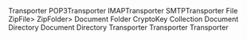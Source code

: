 <!-- REF #transporter._alias_-->Transporter<!-- END REF -->
<!-- REF #pop3TransporterClass._alias_-->POP3Transporter<!-- END REF -->
<!-- REF #imapTransporterClass._alias_-->IMAPTransporter<!-- END REF -->
<!-- REF #smtpTransporterClass._alias_-->SMTPTransporter<!-- END REF -->
<!-- REF #file._alias_-->File<!-- END REF -->
<!-- REF #zipFile._alias_-->ZipFile><!-- END REF -->
<!-- REF #zipFolder._alias_-->ZipFolder><!-- END REF -->
<!-- REF #document._alias_-->Document<!-- END REF -->
<!-- REF #folder._alias_-->Folder<!-- END REF -->
<!-- REF #cryptoKeyClass._alias_-->CryptoKey<!-- END REF -->
<!-- REF #collectionClass._alias_-->Collection<!-- END REF -->






<!-- REF #file._inheritedFrom_-->Document<!-- END REF -->
<!-- REF #folder._inheritedFrom_-->Directory<!-- END REF -->
<!-- REF #zipFile._inheritedFrom_-->Document<!-- END REF -->
<!-- REF #zipFolder._inheritedFrom_-->Directory<!-- END REF -->
<!-- REF #smtpTransporterClass._inheritedFrom_-->Transporter<!-- END REF -->
<!-- REF #pop3TransporterClass._inheritedFrom_-->Transporter<!-- END REF -->
<!-- REF #imapTransporterClass._inheritedFrom_-->Transporter<!-- END REF -->



